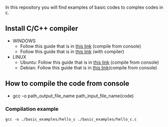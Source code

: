 In this repository you will find examples of basic codes to complex codes in c.

## Install C/C++ compiler
- WINDOWS
    - Follow this guide that is in [this link](https://www.scaler.com/topics/c/c-compiler-for-windows/) (compile from console)
    - Follow this guide that is in [this link](https://www.geeksforgeeks.org/how-to-install-code-blocks-for-c-on-windows/) (with compiler)
- LINUX
    - Ubuntu: Follow this guide that is in [this link](https://linuxconfig.org/how-to-install-gcc-the-c-compiler-on-ubuntu-22-04-lts-jammy-jellyfish-linux) (compile from console)
    - Debian: Follow this guide that is in [this link](https://linuxize.com/post/how-to-install-gcc-compiler-on-debian-10/)(compile from console)

## How to compile the code from console
* gcc -o path_output_file_name path_input_file_name(code)

### Compilation example
~~~
gcc -o ./basic_examples/hello_c ./basic_examples/hello_c.c
~~~